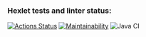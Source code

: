 ### Hexlet tests and linter status:
[![Actions Status](https://github.com/mchernichenko/java-project-lvl1/workflows/hexlet-check/badge.svg)](https://github.com/mchernichenko/java-project-lvl1/actions)
[![Maintainability](https://api.codeclimate.com/v1/badges/00fe451dd8e7a1d62e31/maintainability)](https://codeclimate.com/github/mchernichenko/java-project-lvl1/maintainability)
![Java CI](https://github.com/mchernichenko/java-project-lvl1/actions/workflows/java-ci.yml/badge.svg)